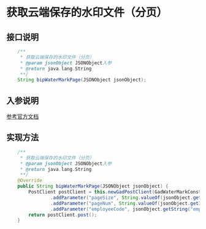 # 获取云端保存的水印文件（分页）

## 接口说明
```java
    /**
     * 获取云端保存的水印文件（分页）
     * @param jsonObject JSONObject入参
     * @return java.lang.String
     **/
    String bipWaterMarkPage(JSONObject jsonObject);
```
## 入参说明
[参考官方文档](https://openplatform-portal.dg-work.cn/#/doc-jsapi?apiType=serverapi&docKey=2563)
## 实现方法
```java
    /**
     * 获取云端保存的水印文件（分页）
     * @param jsonObject JSONObject入参
     * @return java.lang.String
     **/
    @Override
    public String bipWaterMarkPage(JSONObject jsonObject) {
        PostClient postClient = this.newGadPostClient(GadWaterMarkConstants.BIP_WATERMARK_PAGE)
                .addParameter("pageSize", String.valueOf(jsonObject.getInteger("pageSize")))
                .addParameter("pageNum", String.valueOf(jsonObject.getInteger("pageNum")))
                .addParameter("employeeCode", jsonObject.getString("employeeCode"));
        return postClient.post();
    }
```